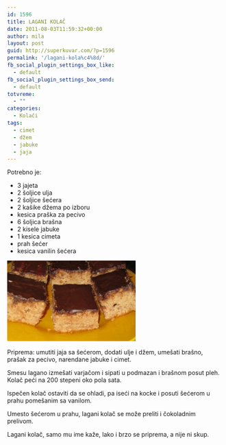 ```yaml
---
id: 1596
title: LAGANI KOLAČ
date: 2011-08-03T11:59:32+00:00
author: mila
layout: post
guid: http://superkuvar.com/?p=1596
permalink: '/lagani-kola%c4%8d/'
fb_social_plugin_settings_box_like:
  - default
fb_social_plugin_settings_box_send:
  - default
totvreme:
  - ""
categories:
  - Kolači
tags:
  - cimet
  - džem
  - jabuke
  - jaja
---
```

Potrebno je:

  * 3 jajeta
  * 2 šoljice ulja
  * 2 šoljice šećera
  * 2 kašike džema po izboru
  * kesica praška za pecivo
  * 6 šoljica brašna
  * 2 kisele jabuke
  * 1 kesica cimeta
  * prah šećer
  * kesica vanilin šećera

<img class="alignnone size-medium wp-image-5268" src="/wp-content/uploads/2011/08/Lagani-kolač-e1360945924342-300x188.jpg" alt="Lagani kolač" width="300" height="188" /> 

Priprema: umutiti jaja sa šećerom, dodati ulje i džem, umešati brašno, prašak za pecivo, narendane jabuke i cimet.

Smesu lagano izmešati varjačom i sipati u podmazan i brašnom posut pleh. Kolač peći na 200 stepeni oko pola sata.

Ispečen kolač ostaviti da se ohladi, pa iseći na kocke i posuti šećerom u prahu pomešanim sa vanilom.

Umesto šećerom u prahu, lagani kolač se može preliti i čokoladnim prelivom.

Lagani kolač, samo mu ime kaže, lako i brzo se priprema, a nije ni skup.